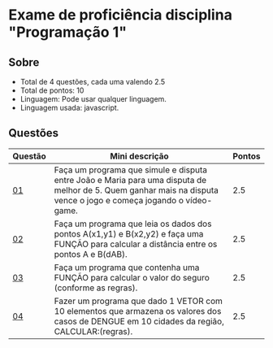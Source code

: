 # Exame de proficiência disciplina "Programação 1"

## Sobre
- Total de 4 questões, cada uma valendo 2.5
- Total de pontos: 10 
- Linguagem: Pode usar qualquer linguagem.
- Linguagem usada: javascript.


## Questões

| Questão | Mini descrição | Pontos | 
| ------- | ----------| --------------- |
| [01](https://github.com/rayanepimentel/fatec-proficiencia-programacao1/blob/main/q1.js) | Faça um programa que simule e disputa entre João e Maria para uma disputa de melhor de 5. Quem ganhar mais na disputa vence o jogo e começa jogando o vídeo-game.  | 2.5
| [02](https://github.com/rayanepimentel/fatec-proficiencia-programacao1/blob/main/q2.js) | Faça um programa que leia os dados dos pontos A(x1,y1) e B(x2,y2) e faça uma FUNÇÃO para calcular a distância entre os pontos A e B(dAB). | 2.5
| [03](https://github.com/rayanepimentel/fatec-proficiencia-programacao1/blob/main/q3.js) | Faça um programa que contenha uma FUNÇÃO para calcular o valor do seguro (conforme as regras).| 2.5
| [04](https://github.com/rayanepimentel/fatec-proficiencia-programacao1/blob/main/q4.js) | Fazer um programa que dado 1 VETOR com 10 elementos que armazena os valores dos casos de DENGUE  em 10 cidades da região, CALCULAR:(regras). | 2.5
